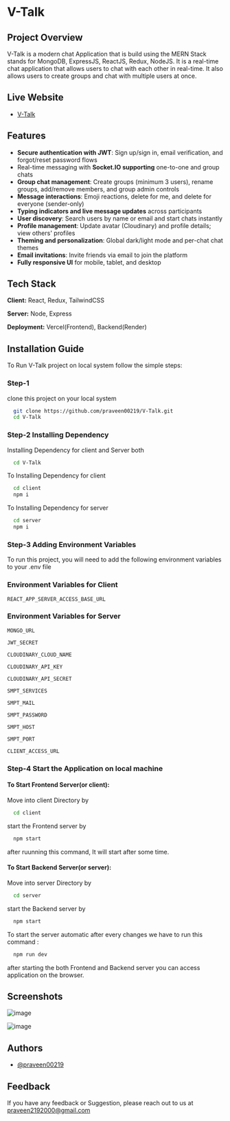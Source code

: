 # V-Talk

## Project Overview

V-Talk is a modern chat Application that is build using the MERN Stack stands for MongoDB, ExpressJS, ReactJS, Redux, NodeJS. It is a real-time chat application that allows users to chat with each other in real-time. It also allows users to create groups and chat with multiple users at once.

## Live Website

- [V-Talk](https://v-talk.onrender.com)

## Features

- **Secure authentication with JWT**: Sign up/sign in, email verification, and forgot/reset password flows
- Real-time messaging with **Socket.IO supporting** one-to-one and group chats
- **Group chat management**: Create groups (minimum 3 users), rename groups, add/remove members, and group admin controls
- **Message interactions**: Emoji reactions, delete for me, and delete for everyone (sender-only)
- **Typing indicators and live message updates** across participants
- **User discovery**: Search users by name or email and start chats instantly
- **Profile management**: Update avatar (Cloudinary) and profile details; view others' profiles
- **Theming and personalization**: Global dark/light mode and per-chat chat themes
- **Email invitations**: Invite friends via email to join the platform
- **Fully responsive UI** for mobile, tablet, and desktop

## Tech Stack

**Client:** React, Redux, TailwindCSS

**Server:** Node, Express

**Deployment:** Vercel(Frontend), Backend(Render)

## Installation Guide

To Run V-Talk project on local system follow the simple steps:

### Step-1

clone this project on your local system

```bash
  git clone https://github.com/praveen00219/V-Talk.git
  cd V-Talk
```

### Step-2 Installing Dependency

Installing Dependency for client and Server both

```bash
  cd V-Talk
```

To Installing Dependency for client

```bash
  cd client
  npm i
```

To Installing Dependency for server

```bash
  cd server
  npm i
```

### Step-3 Adding Environment Variables

To run this project, you will need to add the following environment variables to your .env file

### Environment Variables for Client

`REACT_APP_SERVER_ACCESS_BASE_URL`

### Environment Variables for Server

`MONGO_URL`

`JWT_SECRET`

`CLOUDINARY_CLOUD_NAME`

`CLOUDINARY_API_KEY`

`CLOUDINARY_API_SECRET`

`SMPT_SERVICES`

`SMPT_MAIL`

`SMPT_PASSWORD`

`SMPT_HOST`

`SMPT_PORT`

`CLIENT_ACCESS_URL`

### Step-4 Start the Application on local machine

#### To Start Frontend Server(or client):

Move into client Directory by

```bash
  cd client
```

start the Frontend server by

```bash
  npm start
```

after ruunning this command, It will start after some time.

#### To Start Backend Server(or server):

Move into server Directory by

```bash
  cd server
```

start the Backend server by

```bash
  npm start
```

To start the server automatic after every changes we have to run this command :

```bash
  npm run dev
```

after starting the both Frontend and Backend server you can access application on the browser.

## Screenshots

![image]()

![image]()

## Authors

- [@praveen00219](https://github.com/praveen00219)

## Feedback

If you have any feedback or Suggestion, please reach out to us at praveen2192000@gmail.com
